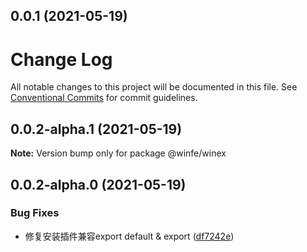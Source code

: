 ## 0.0.1 (2021-05-19)



# Change Log

All notable changes to this project will be documented in this file.
See [Conventional Commits](https://conventionalcommits.org) for commit guidelines.

## 0.0.2-alpha.1 (2021-05-19)

**Note:** Version bump only for package @winfe/winex





## 0.0.2-alpha.0 (2021-05-19)


### Bug Fixes

* 修复安装插件兼容export default & export ([df7242e](https://github.com/cool-fe/winex-cli/commit/df7242e8d7799cc383a4f9c9d5e86d1c00671208))
